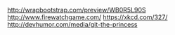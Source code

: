 http://wrapbootstrap.com/preview/WB0R5L90S
http://www.firewatchgame.com/
https://xkcd.com/327/
http://devhumor.com/media/git-the-princess